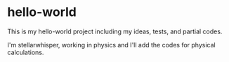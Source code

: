 # hello-world
This is my hello-world project including my ideas, tests, and partial codes.

I'm stellarwhisper, working in physics and I'll add the codes for physical calculations.
